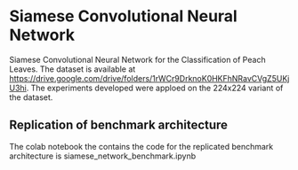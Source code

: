 # Siamese Convolutional Neural Network

Siamese Convolutional Neural Network for the Classification  of Peach Leaves. The dataset is available at https://drive.google.com/drive/folders/1rWCr9DrknoK0HKFhNRavCVgZ5UKjU3hi. The experiments developed were
apploed on the 224x224 variant of the dataset. 

## Replication of benchmark architecture

The colab notebook the contains the code for the replicated benchmark architecture is
siamese_network_benchmark.ipynb

